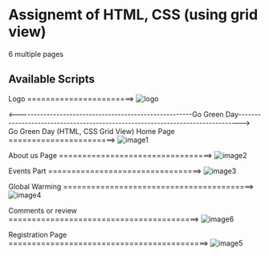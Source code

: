# Assignemt of HTML, CSS (using grid view)

6 multiple pages

## Available Scripts

Logo =======================>
![logo](https://github.com/theaamirlatif/school-website/assets/62649066/ddaa605e-ac6b-4dbf-be5e-61da5e46b932)

<------------------------------------------------------Go Green Day------------------------------------------------------------------------------->
Go Green Day (HTML, CSS Grid View)
Home Page =======================>
![image1](https://github.com/theaamirlatif/school-website/assets/62649066/432e9705-5c34-477c-a1b4-e7d190324864)

About us Page =================================>
![image2](https://github.com/theaamirlatif/school-website/assets/62649066/8980ed2f-7bf5-4f17-877f-a7727ab98801)

Events Part =================================>
![image3](https://github.com/theaamirlatif/school-website/assets/62649066/d6398b19-84b2-4a24-b4b7-ead3c4517dfe)

Global Warming =========================================>
![image4](https://github.com/theaamirlatif/school-website/assets/62649066/69effe0f-bca9-4228-9fe9-7ad660c116a4)

Comments or review =========================================>
![image6](https://github.com/theaamirlatif/school-website/assets/62649066/afb4a98b-90bb-4305-8f74-b4665abc33a3)

Registration Page ===========================================>
![image5](https://github.com/theaamirlatif/school-website/assets/62649066/c1910350-2bdf-47dc-af35-ef64d0fd951a)
